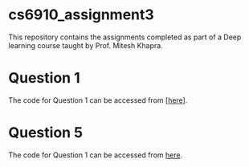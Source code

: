 # cs6910_assignment3

This repository contains the assignments completed as part of a Deep learning course taught by Prof. Mitesh Khapra.

# Question 1
The code for Question 1 can be accessed from [[here](https://colab.research.google.com/drive/1bqAsTKp0d7kAwzHfosDQvQg-L33DPE5K?authuser=2#scrollTo=BdWMC9ilcIG0)].

# Question 5
The code for Question 1 can be accessed from [here](https://github.com/Kartik0611/cs6910_assignment3/blob/main/assignment_3_with_atten.py). 
